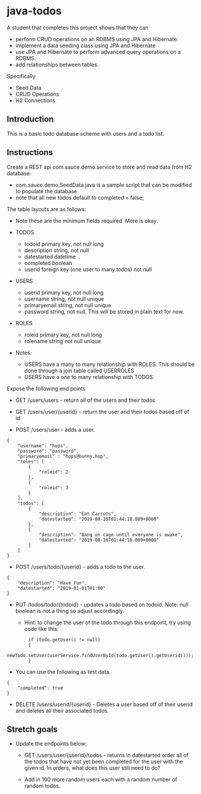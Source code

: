 # java-todos

A student that completes this project shows that they can
* perform CRUD operations on an RDBMS using JPA and Hibernate.
* implement a data seeding class using JPA and Hibernate
* use JPA and Hibernate to perform advanced query operations on a RDBMS.
* add relationships between tables.

Specifically
* Seed Data
* CRUD Operations
* H2 Connections


## Introduction

This is a basic todo database scheme with users and a todo list.

## Instructions

Create a REST api com.sauce.demo.service to store and read data from H2 database. 
* com.sauce.demo.SeedData.java is a sample script that can be modified to populate the database 
* note that all new todos default to completed = false;

The table layouts are as follows:

* Note these are the minimum fields required. More is okay.

* TODOS
  * todoid primary key, not null long
  * description string, not null
  * datestarted datetime
  * completed boolean
  * userid foreign key (one user to many todos) not null 

* USERS
  * userid primary key, not null long
  * username string, not null unique
  * primaryemail string, not null unique
  * password string, not null. This will be stored in plain text for now.

* ROLES
  * roleid primary key, not null long
  * rolename string not null unique

* Notes:
  * USERS have a many to many relationship with ROLES. This should be done through a join table called USERROLES
  * USERS have a one to many relationship with TODOS.

Expose the following end points

* GET /users/users - return all of the users and their todos

* GET /users/user/{userid} - return the user and their todos based off of id

* POST /users/user - adds a user.
```
{
    "username": "hops",
    "password": "password",
    "primaryemail" : "hops@bunny.hop",
    "roles": [
    	{
    		"roleid": 2
    	},
    	{
    		"roleid": 3
        }
    ],
    "todos": [
        {
            "description": "Eat Carrots",
            "datestarted": "2019-08-16T01:44:18.089+0000"
        },
        {
            "description": "Bang on cage until everyone is awake",
            "datestarted": "2019-08-16T01:44:18.089+0000"
        }
    ]
}
```

* POST /users/todo/{userid} - adds a todo to the user.
```
{
    "description": "Have Fun",
    "datestarted": "2019-01-01T01:00"
}
```

* PUT /todos/todo/{todoid} - updates a todo based on todoid. Note: null boolean is not a thing so adjust accordingly.

  * Hint: to change the user of the todo through this endpoint, try using code like this:
```
        if (todo.getUser() != null)
        {
            newTodo.setUser(userService.findUserById(todo.getUser().getUserid()));
        }
```

  * You can use the following as test data.
```
{
    "completed": true
}
```

* DELETE /users/userid/{userid} - Deletes a user based off of their userid and deletes all their associated todos.



## Stretch goals

* Update the endpoints below:

  * GET /users/user/{userid}/todos - returns in datestarted order all of the todos that have not yet been completed for the user with the given id. In orders, what does this user still need to do?
  
  * Add in 100 more random users each with a random number of random todos.
  
